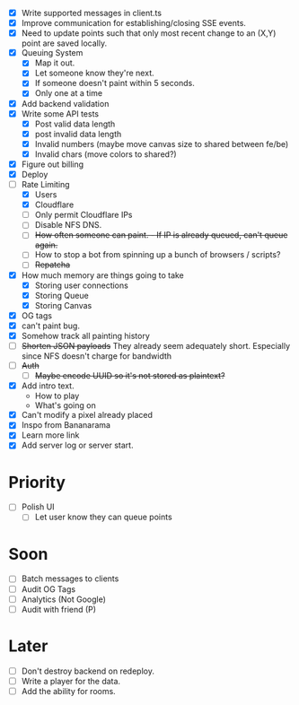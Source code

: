 - [x] Write supported messages in client.ts
- [x] Improve communication for establishing/closing SSE events.  
- [x] Need to update points such that only most recent change to an (X,Y) point are saved locally. 
- [x] Queuing System
    - [x] Map it out.
    - [x] Let someone know they're next. 
    - [x] If someone doesn't paint within 5 seconds. 
    - [x] Only one at a time
- [x] Add backend validation
- [x] Write some API tests
    - [x] Post valid data length
    - [x] post invalid data length
    - [x] Invalid numbers (maybe move canvas size to shared between fe/be)
    - [x] Invalid chars (move colors to shared?)
- [x] Figure out billing
- [x] Deploy
- [ ] Rate Limiting
    - [x] Users
    - [x] Cloudflare
    - [ ] Only permit Cloudflare IPs
    - [ ] Disable NFS DNS. 
    - [ ] ~~How often someone can paint. - If IP is already queued, can't queue again.~~
    - [ ] How to stop a bot from spinning up a bunch of browsers / scripts?
    - [ ] ~~Repatcha~~
- [x] How much memory are things going to take
    - [x] Storing user connections 
    - [x] Storing Queue
    - [x] Storing Canvas
- [x] OG tags
- [x] can't paint bug.
- [x] Somehow track all painting history
- [ ] ~~Shorten JSON payloads~~ They already seem adequately short. Especially since NFS doesn't charge for bandwidth
- [ ] ~~Auth~~
    - [ ] ~~Maybe encode UUID so it's not stored as plaintext?~~
- [x] Add intro text. 
    - How to play
    - What's going on
- [x] Can't modify a pixel already placed
- [x] Inspo from Bananarama
- [x] Learn more link
- [x] Add server log or server start. 

# Priority
- [ ] Polish UI
    - [ ] Let user know they can queue points

# Soon
- [ ] Batch messages to clients
- [ ] Audit OG Tags
- [ ] Analytics (Not Google)
- [ ] Audit with friend (P)

# Later

- [ ] Don't destroy backend on redeploy. 
- [ ] Write a player for the data. 
- [ ] Add the ability for rooms.